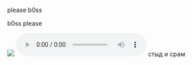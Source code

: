 <!doctype>
<html>
<head>
  <meta charset="utf-8">
</head>
<body>
  <title>Папа Фрэнку</title>
  <p>please b0ss</p>
  <script>
    alert('gibe de pussi');
  </script>
  <p>b0ss please</p>
  <img src="logo.jpeg">
  <audio controls>
    <audio preload="auto" controls="controls"><source src="audio.ogg" /></audio>
  <audio><source=src="audio.ogg""></audio>
  <audio><source src="audio.mpeg"></audio>
  </audio controls>
</body>
</html>




<audio>
<source src="file:///C:/Users/Пользователь/Desktop/ЯваСкрипт/audio.ogg" "type="audio.ogg; codecs=vorbis">
<source src="file:///C:/Users/Пользователь/Desktop/ЯваСкрипт/audio.mpeg" "type="audio.mpeg">
</audio>
стыд и срам 
